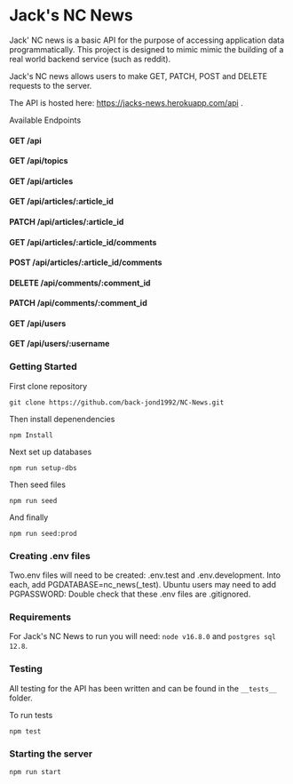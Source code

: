 # Jack's NC News

Jack' NC news is a basic API for the purpose of accessing application data programmatically. This project is designed to mimic mimic the building of a real world backend service (such as reddit).

Jack's NC news allows users to make GET, PATCH, POST and DELETE requests to the server.

The API is hosted here: https://jacks-news.herokuapp.com/api .

Available Endpoints

#### GET /api

#### GET /api/topics

#### GET /api/articles

#### GET /api/articles/:article_id

#### PATCH /api/articles/:article_id

#### GET /api/articles/:article_id/comments

#### POST /api/articles/:article_id/comments

#### DELETE /api/comments/:comment_id

#### PATCH /api/comments/:comment_id

#### GET /api/users

#### GET /api/users/:username

### Getting Started

First clone repository

`git clone https://github.com/back-jond1992/NC-News.git`

Then install depenendencies

`npm Install`

Next set up databases

`npm run setup-dbs`

Then seed files

`npm run seed`

And finally

`npm run seed:prod`

### Creating .env files

Two.env files will need to be created: .env.test and .env.development. Into each, add PGDATABASE=nc_news(\_test). Ubuntu users may need to add PGPASSWORD:<yourpasswordhere> Double check that these .env files are .gitignored.

### Requirements

For Jack's NC News to run you will need: `node v16.8.0` and `postgres sql 12.8`.

### Testing

All testing for the API has been written and can be found in the `__tests__` folder.

To run tests

`npm test`

### Starting the server

`npm run start`
